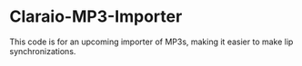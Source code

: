 Claraio-MP3-Importer
====================
This code is for an upcoming importer of MP3s, making it easier to make lip synchronizations.
